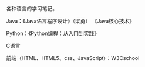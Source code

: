 各种语言的学习笔记。

Java：《Java语言程序设计》（梁勇） 《Java核心技术》

Python：《Python编程：从入门到实践》

C语言

前端（HTML、HTML5、css、JavaScript）：W3Cschool

